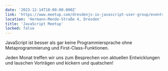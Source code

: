 ```yaml
---
date: '2023-12-14T18:00:00.000Z'
link: 'https://www.meetup.com/dresdenjs-io-javascript-user-group/events/wwdfrqyfcqbsb/'
location: 'Hermann-Mende-Straße 4, Dresden'
title: 'JavaScript Meetup'
locked: false
---
```

JavaScript ist besser als gar keine Programmiersprache ohne Metaprogrammierung und First-Class-Funktionen.

Jeden Monat treffen wir uns zum Besprechen von aktuellen Entwicklungen und lauschen Vorträgen und kickern und quatschen!
